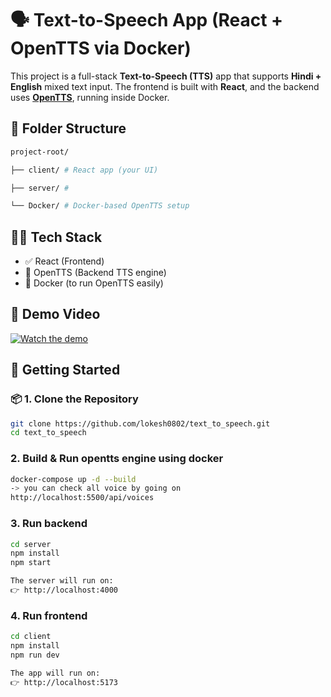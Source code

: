 # 🗣️ Text-to-Speech App (React + OpenTTS via Docker)

This project is a full-stack **Text-to-Speech (TTS)** app that supports **Hindi + English** mixed text input. The frontend is built with **React**, and the backend uses **[OpenTTS](https://github.com/synesthesiam/opentts)**, running inside Docker.

## 🧱 Folder Structure
```bash
project-root/

├── client/ # React app (your UI)

├── server/ # 

└── Docker/ # Docker-based OpenTTS setup
```
## 🧑‍💻 Tech Stack

- ✅ React (Frontend)
- 🎤 OpenTTS (Backend TTS engine)
- 🐳 Docker (to run OpenTTS easily)

## 🎥 Demo Video

[![Watch the demo](https://img.youtube.com/vi/gt9z7pBwBTw/maxresdefault.jpg)](https://youtu.be/gt9z7pBwBTw)


## 🚀 Getting Started

### 📦 1. Clone the Repository

```bash
git clone https://github.com/lokesh0802/text_to_speech.git
cd text_to_speech

```
### 2. Build &  Run opentts engine using docker
```bash
docker-compose up -d --build
-> you can check all voice by going on 
http://localhost:5500/api/voices 
```
### 3. Run backend
``` bash
cd server 
npm install
npm start

The server will run on:
👉 http://localhost:4000
```

### 4. Run frontend
```bash
cd client
npm install
npm run dev

The app will run on:
👉 http://localhost:5173
```